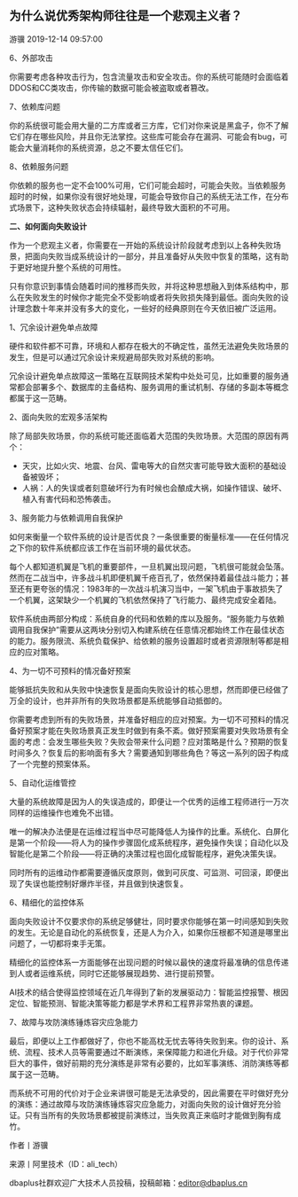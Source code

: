 ## 为什么说优秀架构师往往是一个悲观主义者？

游骥 2019-12-14 09:57:00

6、外部攻击

 

 

你需要考虑各种攻击行为，包含流量攻击和安全攻击。你的系统可能随时会面临着DDOS和CC类攻击，你传输的数据可能会被盗取或者篡改。

7、依赖库问题

 

 

你的系统很可能会用大量的二方库或者三方库，它们对你来说是黑盒子，你不了解它们存在哪些风险，并且你无法掌控。这些库可能会存在漏洞、可能会有bug，可能会大量消耗你的系统资源，总之不要太信任它们。

8、依赖服务问题

 

 

你依赖的服务也一定不会100%可用，它们可能会超时，可能会失败。当依赖服务超时的时候，如果你没有很好地处理，可能会导致你自己的系统无法工作，在分布式场景下，这种失败状态会持续辐射，最终导致大面积的不可用。

**二、如何面向失败设计**

作为一个悲观主义者，你需要在一开始的系统设计阶段就考虑到以上各种失败场景，把面向失败当成系统设计的一部分，并且准备好从失败中恢复的策略，这有助于更好地提升整个系统的可用性。

 

只有你意识到事情会随着时间的推移而失败，并将这种思想融入到体系结构中，那么在失败发生的时候你才能完全不受影响或者将失败损失降到最低。面向失败的设计理念数十年来并没有多大的变化，一些好的经典原则在今天依旧被广泛运用。

1、冗余设计避免单点故障

 

 

硬件和软件都不可靠，环境和人都存在极大的不确定性，虽然无法避免失败场景的发生，但是可以通过冗余设计来规避局部失败对系统的影响。

 

冗余设计避免单点故障这一策略在互联网技术架构中处处可见，比如重要的服务通常都会部署多个、数据库的主备结构、服务调用的重试机制、存储的多副本等概念都属于这一范畴。

2、面向失败的宏观多活架构

 

 

除了局部失败场景，你的系统可能还面临着大范围的失败场景。大范围的原因有两个：

 

- 天灾，比如火灾、地震、台风、雷电等大的自然灾害可能导致大面积的基础设备被毁坏；
- 人祸：人的失误或者刻意破坏行为有时候也会酿成大祸，如操作错误、破坏、植入有害代码和恐怖袭击。

3、服务能力与依赖调用自我保护

 

 

如何来衡量一个软件系统的设计是否优良？一条很重要的衡量标准——在任何情况之下你的软件系统都应该工作在当前环境的最优状态。

 

每个人都知道机翼是飞机的重要部件，一旦机翼出现问题，飞机很可能就会坠落。然而在二战当中，许多战斗机即便机翼千疮百孔了，依然保持着最佳战斗能力；甚至还有更夸张的情况：1983年的一次战斗机演习当中，一架飞机由于事故损失了一个机翼，这架缺少一个机翼的飞机依然保持了飞行能力、最终完成安全着陆。

软件系统由两部分构成：系统自身的代码和依赖的库以及服务。“服务能力与依赖调用自我保护”需要从这两块分别切入构建系统在任意情况都始终工作在最佳状态的能力。服务限流、系统负载保护、给依赖的服务设置超时或者资源限制等都是相应的应对策略。

4、为一切不可预料的情况备好预案

 

 

能够抵抗失败和从失败中快速恢复是面向失败设计的核心思想，然而即便已经做了万全的设计，也并非所有的失败场景都是系统能够自动抵御的。

 

你需要考虑到所有的失败场景，并准备好相应的应对预案。为一切不可预料的情况备好预案才能在失败场景真正发生时做到有条不紊。做好预案需要对失败场景有全面的考虑：会发生哪些失败？失败会带来什么问题？应对策略是什么？预期的恢复时间多久？恢复后的影响面有多大？需要通知到哪些角色？等这一系列的因子构成了一个完整的预案体系。

5、自动化运维管控

 

 

大量的系统故障是因为人的失误造成的，即便让一个优秀的运维工程师进行一万次同样的运维操作也难免不出错。

 

唯一的解决办法便是在运维过程当中尽可能降低人为操作的比重。系统化、白屏化是第一个阶段——将人为的操作步骤固化成系统程序，避免操作失误；自动化以及智能化是第二个阶段——将正确的决策过程也固化成智能程序，避免决策失误。

 

同时所有的运维动作都需要遵循灰度原则，做到可灰度、可监测、可回滚，即便出现了失误也能控制好爆炸半径，并且做到快速恢复。

6、精细化的监控体系

 

 

面向失败设计不仅要求你的系统足够健壮，同时要求你能够在第一时间感知到失败的发生。无论是自动化的系统恢复，还是人为介入，如果你压根都不知道是哪里出问题了，一切都将束手无策。

 

精细化的监控体系一方面能够在出现问题的时候以最快的速度将最准确的信息传递到人或者运维系统，同时它还能够展现趋势、进行提前预警。

 

AI技术的结合使得监控领域在近几年得到了新的发展驱动力：智能监控报警、根因定位、智能预测、智能决策等能力都是学术界和工程界非常热衷的课题。

7、故障与攻防演练锤炼容灾应急能力

 

 

最后，即便以上工作都做好了，你也不能高枕无忧去等待失败到来。你的设计、系统、流程、技术人员等需要通过不断演练，来保障能力和进化升级。对于代价非常巨大的事件，做好前期的充分演练是非常有必要的，比如军事演练、消防演练等都属于这一范畴。

 

而系统不可用的代价对于企业来讲很可能是无法承受的，因此需要在平时做好充分的演练：通过故障与攻防演练锤炼容灾应急能力，对面向失败的设计做好充分验证。只有当所有的失败场景都被提前演练过，当失败真正来临时才能做到胸有成竹。

 

作者丨游骥

来源丨阿里技术（ID：ali_tech）

dbaplus社群欢迎广大技术人员投稿，投稿邮箱：editor@dbaplus.cn